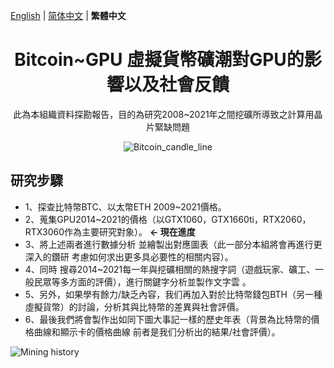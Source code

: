 [English](./README.md) |  [简体中文](./README.zh-CN.md) | **繁體中文**
<h1 align="center">Bitcoin~GPU 虛擬貨幣礦潮對GPU的影響以及社會反饋</h1>

<div align="center">

此為本組織資料探勘報告，目的為研究2008~2021年之間挖礦所導致之計算用晶片緊缺問題

![Bitcoin_candle_line](https://github.com/showhandss/Bitcoin-GPU_prise/raw/master/Bitcoin_candle_line.png)

</div>

## 研究步驟

- 1、探查比特幣BTC、以太幣ETH 2009~2021價格。
- 2、蒐集GPU2014~2021的價格（以GTX1060，GTX1660ti，RTX2060，RTX3060作為主要研究對象）。   **<- 現在進度**
- 3、將上述兩者進行數據分析 並繪製出對應圖表（此一部分本組將會再進行更深入的鑽研 考慮如何求出更多具必要性的相關内容）。
- 4、同時 搜尋2014~2021每一年與挖礦相關的熱搜字詞（遊戲玩家、礦工、一般民眾等多方面的評價），進行關鍵字分析並製作文字雲 。
- 5、另外，如果學有餘力/缺乏內容，我们再加入對於比特幣錢包BTH（另一種虛擬貨幣）的討論，分析其與比特幣的差異與社會評價。
- 6、最後我們將會製作出如同下圖大事記一樣的歷史年表（背景為比特幣的價格曲線和顯示卡的價格曲線 前者是我们分析出的結果/社會評價）。

![Mining history](https://github.com/showhandss/Bitcoin-GPU_prise/raw/master/640-4.jpeg)
